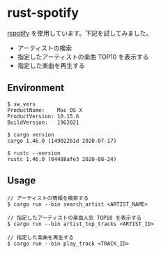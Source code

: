 # rust-spotify

[rspotify](https://github.com/ramsayleung/rspotify) を使用しています。下記を試してみました。

- アーティストの検索
- 指定したアーティストの楽曲 TOP10 を表示する
- 指定した楽曲を再生する

## Environment

```
$ sw_vers
ProductName:    Mac OS X
ProductVersion: 10.15.6
BuildVersion:   19G2021

$ cargo version
cargo 1.46.0 (149022b1d 2020-07-17)

$ rustc --version
rustc 1.46.0 (04488afe3 2020-08-24)
```

## Usage

```
// アーティストの情報を検索する
$ cargo run --bin search_artist <ARTIST_NAME>

// 指定したアーティストの楽曲人気 TOP10 を表示する
$ cargo run --bin artist_top_tracks <ARTIST_ID>

// 指定した楽曲を再生する
$ cargo run --bin play_track <TRACK_ID>
```
